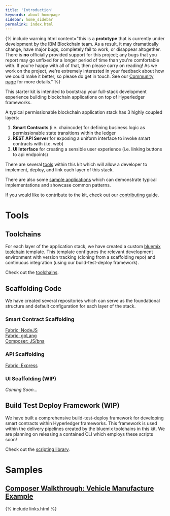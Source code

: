 ```yaml
---
title: 'Introduction'
keywords: about homepage
sidebar: home_sidebar
permalink: index.html
---
```


{% include warning.html content="this is a **prototype** that is currently under development by the IBM Blockchain team. As a result, it may dramatically change, have major bugs, completely fail to work, or disappear altogether. There is **no** officially provided support for this project; any bugs that you report may go unfixed for a longer period of time than you're comfortable with. If you're happy with all of that, then please carry on reading! As we work on the project, we're extremely interested in your feedback about how we could make it better, so please do get in touch. See our <a href='community.html'>Community page</a> for more details." %}

This starter kit is intended to bootstrap your full-stack development experience building blockchain applications on top of Hyperledger frameworks.

A typical permissionable blockchain application stack has 3 highly coupled layers:

1. **Smart Contracts** (i.e. chaincode) for defining business logic as permissionable state transitions within the ledger
2. **REST API Server** for exposing a uniform interface to invoke smart contracts with (i.e. web)
3. **UI Interface** for creating a sensible user experience (i.e. linking buttons to api endpoints)

There are several [tools](#tools) within this kit which will allow a developer to implement, deploy, and link each layer of this stack.

There are also some [sample applications](#samples) which can demonstrate typical implementations and showcase common patterns.

If you would like to contribute to the kit, check out our [contributing guide](https://github.com/blockchain-kit/Blockchain-Kit.github.io/wiki/Contributing-to-Blockchain-Starter-Kit).

# Tools

## Toolchains

For each layer of the application stack, we have created a custom [bluemix toolchain](https://console.bluemix.net/docs/services/ContinuousDelivery/toolchains_about.html#toolchains_about) template. This template configures the relevant development environment with version tracking (cloning from a scaffolding repo) and continuous integration (using our build-test-deploy framework).

Check out the [toolchains](toolchains.html).

## Scaffolding Code

We have created several repositories which can serve as the foundational structure and default configuration for each layer of the stack.

### Smart Contract Scaffolding

[Fabric: NodeJS](https://github.com/blockchain-kit/nodejs-chaincode-bootstrap)  
[Fabric: goLang](https://github.com/blockchain-kit/chaincode-bootstrap)  
[Composer: JS/bna](https://github.com/blockchain-kit/chaincode-bootstrap)

### API Scaffolding

[Fabric: Express](https://github.com/blockchain-kit/api-bootstrap)

### UI Scaffolding (WIP)

_Coming Soon..._

## Build Test Deploy Framework (WIP)

We have built a comprehensive build-test-deploy framework for developing smart contracts within Hyperledger frameworks. This framework is used within the delivery pipelines created by the bluemix toolchains in this kit. We are planning on releasing a contained CLI which employs these scripts soon!

Check out the [scripting library](https://github.com/blockchain-kit/build-lib).

# Samples

## [Composer Walkthrough: Vehicle Manufacture Example](https://github.com/IBM-Blockchain/vehicle-manufacture)

{% include links.html %}
